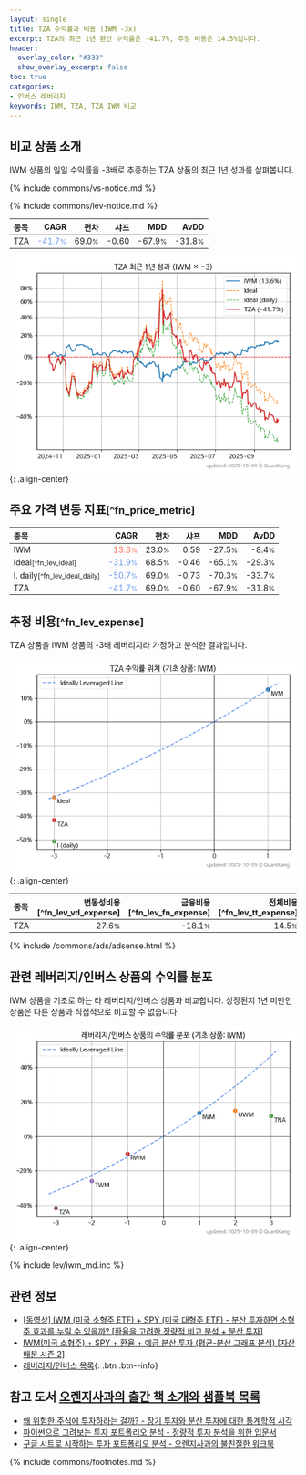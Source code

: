 ```yaml
---
layout: single
title: TZA 수익률과 비용 (IWM -3x)
excerpt: TZA의 최근 1년 환산 수익률은 -41.7%, 추정 비용은 14.5%입니다.
header:
  overlay_color: "#333"
  show_overlay_excerpt: false
toc: true
categories:
- 인버스 레버리지
keywords: IWM, TZA, TZA IWM 비교
---
```


## 비교 상품 소개


IWM 상품의 일일 수익률을 -3배로 추종하는 TZA 상품의 최근 1년 성과를 살펴봅니다.





{% include commons/vs-notice.md %}

{% include commons/lev-notice.md %}

| **종목** | **CAGR** | **편차** | **샤프** | **MDD** | **AvDD** |
| :------------ | ------: | -----------: | -------: | ------: | -------: |
| TZA | <span style="color: cornflowerblue">-41.7<small>%</small></span> | 69.0<small>%</small> | -0.60 | -67.9<small>%</small> | -31.8<small>%</small> |

<!-- more -->


![TZA](/lev/images/tza.png){: .align-center}


## 주요 가격 변동 지표<small>[^fn_price_metric]</small>


| **종목** | **CAGR** | **편차** | **샤프** | **MDD** | **AvDD** |
| :------------ | ------: | -----------: | -------: | ------: | -------: |
| IWM | <span style="color: tomato">13.6<small>%</small></span> | 23.0<small>%</small> | 0.59 | -27.5<small>%</small> | -8.4<small>%</small> |
| Ideal<small>[^fn_lev_ideal]</small> | <span style="color: cornflowerblue">-31.9<small>%</small></span> | 68.5<small>%</small> | -0.46 | -65.1<small>%</small> | -29.3<small>%</small> |
| I. daily<small>[^fn_lev_ideal_daily]</small> | <span style="color: cornflowerblue">-50.7<small>%</small></span> | 69.0<small>%</small> | -0.73 | -70.3<small>%</small> | -33.7<small>%</small> |
| TZA | <span style="color: cornflowerblue">-41.7<small>%</small></span> | 69.0<small>%</small> | -0.60 | -67.9<small>%</small> | -31.8<small>%</small> |


## 추정 비용<small>[^fn_lev_expense]</small><a id="expense"></a>

TZA 상품을 IWM 상품의 -3배 레버리지라 가정하고 분석한 결과입니다.

![TZA](/lev/images/tza_ideal.png){: .align-center}

| **종목** | **변동성비용**[^fn_lev_vd_expense] | **금융비용**[^fn_lev_fn_expense] | **전체비용**[^fn_lev_tt_expense] |
| :------------ | ------: | -----------: | -------: |
| TZA | 27.6<small>%</small> | -18.1<small>%</small> | 14.5<small>%</small> |

{% include /commons/ads/adsense.html %}



## 관련 레버리지/인버스 상품의 수익률 분포

IWM 상품을 기초로 하는 타 레버리지/인버스 상품과 비교합니다. 상장된지 1년 미만인 상품은 다른 상품과 직접적으로 비교할 수 없습니다.

![IWM](/lev/images/iwm_ideal.png){: .align-center}

{% include lev/iwm_md.inc %}


## 관련 정보

- [[동영상] IWM (미국 소형주 ETF) + SPY (미국 대형주 ETF) - 분산 투자하면 소형주 효과를 누릴 수 있을까? [환율을 고려한 정량적 비교 분석 + 분산 투자]](https://youtu.be/CfF6u9VyWS8)
- [IWM(미국 소형주) + SPY + 환율 + 예금 분산 투자 (평균-분산 그래프 분석) [자산 배분 시즌 2]](https://m.blog.naver.com/onuri2005/223923687939)
- [레버리지/인버스 목록](/lev/){: .btn .btn--info}


## 참고 도서 [오렌지사과의 출간 책 소개와 샘플북 목록](https://kongdori.tistory.com/691)

- [왜 위험한 주식에 투자하라는 걸까? - 장기 투자와 분산 투자에 대한 통계학적 시각](https://kongdori.tistory.com/421)
- [파이썬으로 그려보는 투자 포트폴리오 분석  - 정량적 투자 분석을 위한 입문서](https://kongdori.tistory.com/643)
- [구글 시트로 시작하는 투자 포트폴리오 분석 - 오렌지사과의 불친절한 워크북](https://kongdori.tistory.com/449)

{% include commons/footnotes.md %}